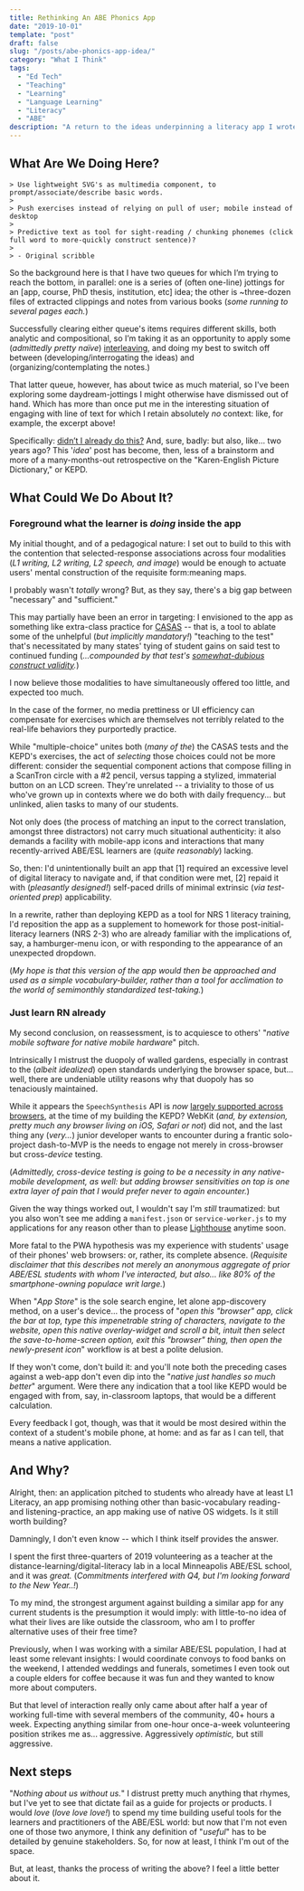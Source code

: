 ```yaml
---
title: Rethinking An ABE Phonics App
date: "2019-10-01"
template: "post"
draft: false
slug: "/posts/abe-phonics-app-idea/"
category: "What I Think"
tags:
  - "Ed Tech"
  - "Teaching"
  - "Learning"
  - "Language Learning"
  - "Literacy"
  - "ABE"
description: "A return to the ideas underpinning a literacy app I wrote several years ago, and some thoughts on whether it would be valuable to reimplement."
---
```


## What Are We Doing Here?

```
> Use lightweight SVG's as multimedia component, to prompt/associate/describe basic words.
> 
> Push exercises instead of relying on pull of user; mobile instead of desktop
> 
> Predictive text as tool for sight-reading / chunking phonemes (click full word to more-quickly construct sentence)?
>
> - Original scribble
```

So the background here is that I have two queues for which I’m trying to reach the bottom, in parallel: one is a series of (often one-line) jottings for an [app, course, PhD thesis, institution, etc] idea; the other is ~three-dozen files of extracted clippings and notes from various books (_some running to several pages each._) 

Successfully clearing either queue's items requires different skills, both analytic and compositional, so I’m taking it as an opportunity to apply some (_admittedly pretty naïve_) [interleaving,](https://www.scientificamerican.com/article/the-interleaving-effect-mixing-it-up-boosts-learning/) and doing my best to switch off between (developing/interrogating the ideas) and (organizing/contemplating the notes.) 

That latter queue, however, has about twice as much material, so I've been exploring some daydream-jottings I might otherwise have dismissed out of hand. Which has more than once put me in the interesting situation of engaging with line of text for which I retain absolutely _no_ context: like, for example, the excerpt above! 

Specifically: [didn’t I already do this?](https://github.com/ypaulsussman/karen_english_picture_dictionary) And, sure, badly: but also, like... two years ago? This '_idea_' post has become, then, less of a brainstorm and more of a many-months-out retrospective on the "Karen-English Picture Dictionary," or KEPD.

## What Could We Do About It?

### Foreground what the learner is _doing_ inside the app

My initial thought, and of a pedagogical nature: I set out to build to this with the contention that selected-response associations across four modalities (_L1 writing, L2 writing, L2 speech, and image_) would be enough to actuate users' mental construction of the requisite form:meaning maps.

I probably wasn't _totally_ wrong? But, as they say, there's a big gap between "necessary" and "sufficient."

This may partially have been an error in targeting: I envisioned to the app as something like extra-class practice for [CASAS](https://www.casas.org/product-overviews/curriculum-management-instruction/sample-test-items) -- that is, a tool to ablate some of the unhelpful (_but implicitly mandatory!_) "teaching to the test" that's necessitated by many states' tying of student gains on said test to continued funding (_...compounded by that test's [somewhat-dubious construct validity](https://eric.ed.gov/?id=EJ1164354)._)

I now believe those modalities to have simultaneously offered too little, and expected too much. 

In the case of the former, no media prettiness or UI efficiency can compensate for exercises which are themselves not terribly related to the real-life behaviors they purportedly practice. 

While "multiple-choice" unites both (_many of the_) the CASAS tests and the KEPD's exercises, the act of _selecting_ those choices could not be more different: consider the sequential component actions that compose filling in a ScanTron circle with a #2 pencil, versus tapping a stylized, immaterial button on an LCD screen. They're unrelated -- a triviality to those of us who've grown up in contexts where we do both with daily frequency... but unlinked, alien tasks to many of our students.

Not only does (the process of matching an input to the correct translation, amongst three distractors) not carry much situational authenticity: it also demands a facility with mobile-app icons and interactions that many recently-arrived ABE/ESL learners are (_quite reasonably_) lacking.

So, then: I'd unintentionally built an app that [1] required an excessive level of digital literacy to navigate and, if that condition were met, [2] repaid it with (_pleasantly designed!_) self-paced drills of minimal extrinsic (_via test-oriented prep_) applicability.

In a rewrite, rather than deploying KEPD as a tool for NRS 1 literacy training, I'd reposition the app as a supplement to homework for those post-initial-literacy learners (NRS 2-3) who are already familiar with the implications of, say, a hamburger-menu icon, or with responding to the appearance of an unexpected dropdown. 

(_My hope is that this version of the app would then be approached and used as a simple vocabulary-builder, rather than a tool for acclimation to the world of semimonthly standardized test-taking._) 

### Just learn RN already

My second conclusion, on reassessment, is to acquiesce to others' "_native mobile software for native mobile hardware_" pitch.

Intrinsically I mistrust the duopoly of walled gardens, especially in contrast to the (_albeit idealized_) open standards underlying the browser space, but... well, there are undeniable utility reasons why that duopoly has so tenaciously maintained.

While it appears the `SpeechSynthesis` API is _now_ [largely supported across browsers](https://caniuse.com/#feat=mdn-api_speechsynthesis), at the time of my building the KEPD? WebKit (_and, by extension, pretty much any browser living on iOS, Safari or not_) did not, and the last thing any (_very..._) junior developer wants to encounter during a frantic solo-project dash-to-MVP is the needs to engage not merely in cross-browser but cross-_device_ testing. 

(_Admittedly, cross-device testing is going to be a necessity in any native-mobile development, as well: but adding browser sensitivities on top is one extra layer of pain that I would prefer never to again encounter._) 

Given the way things worked out, I wouldn't say I'm _still_ traumatized: but you also won't see me adding a `manifest.json` or `service-worker.js` to my applications for any reason other than to please [Lighthouse](https://developers.google.com/web/tools/lighthouse/v3/scoring#pwa) anytime soon.

More fatal to the PWA hypothesis was my experience with students' usage of their phones' web browsers: or, rather, its complete absence. (_Requisite disclaimer that this describes not merely an anonymous aggregate of prior ABE/ESL students with whom I've interacted, but also... like 80% of the smartphone-owning populace writ large._) 

When "_App Store_" is the sole search engine, let alone app-discovery method, on a user's device... the process of "_open this "browser" app, click the bar at top, type this impenetrable string of characters, navigate to the website, open this native overlay-widget and scroll a bit, intuit then select the save-to-home-screen option, exit this "browser" thing, then open the newly-present icon_" workflow is at best a polite delusion. 

If they won't come, don't build it: and you'll note both the preceding cases against a web-app don't even dip into the "_native just handles so much better_" argument. Were there any indication that a tool like KEPD would be engaged with from, say, in-classroom laptops, that would be a different calculation. 

Every feedback I got, though, was that it would be most desired within the context of a student's mobile phone, at home: and as far as I can tell, that means a native application.

## And Why?

Alright, then: an application pitched to students who already have at least L1 Literacy, an app promising nothing other than basic-vocabulary reading- and listening-practice, an app making use of native OS widgets. Is it still worth building?

Damningly, I don't even know -- which I think itself provides the answer.

I spent the first three-quarters of 2019 volunteering as a teacher at the distance-learning/digital-literacy lab in a local Minneapolis ABE/ESL school, and it was _great._ (_Commitments interfered with Q4, but I'm looking forward to the New Year..!_) 

To my mind, the strongest argument against building a similar app for any current students is the presumption it would imply: with little-to-no idea of what their lives are like outside the classroom, who am I to proffer alternative uses of their free time?

Previously, when I was working with a similar ABE/ESL population, I had at least some relevant insights: I would coordinate convoys to food banks on the weekend, I attended weddings and funerals, sometimes I even took out a couple elders for coffee because it was fun and they wanted to know more about computers.

But that level of interaction really only came about after half a year of working full-time with several members of the community, 40+ hours a week. Expecting anything similar from one-hour once-a-week volunteering position strikes me as... aggressive. Aggressively _optimistic,_ but still aggressive.

## Next steps

"_Nothing about us without us._" I distrust pretty much anything that rhymes, but I've yet to see that dictate fail as a guide for projects or products. I would _love_ (_love love love!_) to spend my time building useful tools for the learners and practitioners of the ABE/ESL world: but now that I'm not even one of those two anymore, I think any definition of "_useful_" has to be detailed by genuine stakeholders. So, for now at least, I think I'm out of the space.

But, at least, thanks the process of writing the above? I feel a little better about it. 

